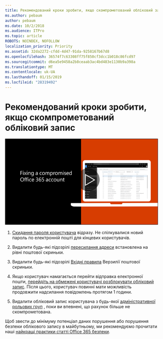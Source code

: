 ```yaml
---
title: Рекомендований кроки зробити, якщо скомпрометований обліковий запис
ms.author: pebaum
author: pebaum
ms.date: 10/2/2018
ms.audience: ITPro
ms.topic: article
ROBOTS: NOINDEX, NOFOLLOW
localization_priority: Priority
ms.assetid: 32da2272-cfdd-4d47-91da-9258167b67d8
ms.openlocfilehash: 36574f7c63308ff75f850cf3dcc1b018c86fcd97
ms.sourcegitcommit: d6ea5e9458a2b8ceaab3ac4bd483e1130b9a398a
ms.translationtype: MT
ms.contentlocale: uk-UA
ms.lasthandoff: 01/15/2019
ms.locfileid: "28319492"
---
```

# <a name="recommended-steps-to-take-if-an-account-is-compromised"></a>Рекомендований кроки зробити, якщо скомпрометований обліковий запис

[![Фіксація порушення безпеки облікового запису служби Office 365](media/797f355b-22a1-468e-91a4-a9d5bc45b19a.png)](https://www.microsoft.com/videoplayer/embed/RE2jvOb?pid=ocpVideo0-innerdiv-oneplayer&amp;postJsllMsg=true&amp;maskLevel=20&amp;autoplay=true)
  
1. [Скидання пароля користувача](https://support.office.com/article/7a5d073b-7fae-4aa5-8f96-9ecd041aba9c) відразу. Не спілкувалися новий пароль по електронній пошті для кінцевих користувачів. 
    
2. Видалити будь-які підозрілі [пересилання адреси](https://support.office.com/article/ab5eb117-0f22-4fa7-a662-3a6bdb0add74) встановлена на рівні поштової скриньки. 
    
3. Видалити будь-які підозрілі [Вхідні правила](https://support.office.com/article/1433E3A0-7FB0-4999-B536-50E05CB67FED) Верзилії поштової скриньки. 
    
4. Якщо користувач намагається перейти відправка електронної пошти, [перейдіть на обмежені користувачі розблокувати обліковий запис](https://protection.office.com/?hash=/restrictedusers). Після цього, користувач повинні мати можливість продовжити надсилання повідомлень протягом 1 години.
    
5. Видалити обліковий запис користувача з будь-якої [адміністративної рольових груп](https://support.office.com/article/eac4d046-1afd-4f1a-85fc-8219c79e1504) , поки ви впевнені, що рахунок більше не скомпрометована. 
    
Щоб звести до мінімуму потенціал даних порушення або порушення безпеки облікового запису в майбутньому, ми рекомендуємо прочитати наші [найкращі практики статті Office 365 безпеки](https://support.office.com/article/9295e396-e53d-49b9-ae9b-0b5828cdedc3).
  


